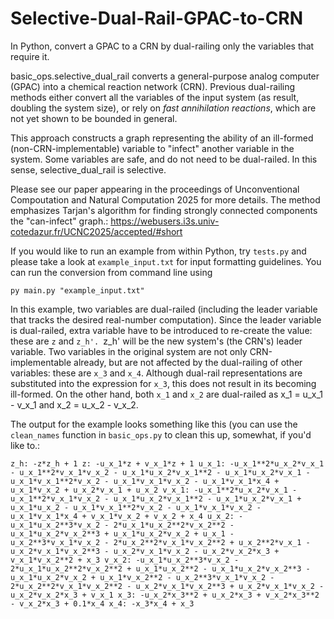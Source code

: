 # Selective-Dual-Rail-GPAC-to-CRN
In Python, convert a GPAC to a CRN by dual-railing only the variables that require it.


basic_ops.selective_dual_rail converts a general-purpose analog computer (GPAC) into a chemical reaction network (CRN). Previous dual-railing methods either convert all the variables of the input system (as result, doubling the system size), or rely on *fast annihilation reactions*, which are not yet shown to be bounded in general.

This approach constructs a graph representing the ability of an ill-formed (non-CRN-implementable) variable to "infect" another variable in the system. Some variables are safe, and do not need to be dual-railed. In this sense, selective_dual_rail is selective. 

Please see our paper appearing in the proceedings of Unconventional Compoutation and Natural Computation 2025 for more details. The method emphasizes Tarjan's algorithm for finding strongly connected components the "can-infect" graph.: https://webusers.i3s.univ-cotedazur.fr/UCNC2025/accepted/#short

If you would like to run an example from within Python, try `tests.py` and please take a look at `example_input.txt` for input formatting guidelines. You can run the conversion from command line using

`py main.py "example_input.txt"`

In this example, two variables are dual-railed (including the leader variable that tracks the desired real-number computation). Since the leader variable is dual-railed, extra variable have to be introduced to re-create the value: these are `z` and `z_h'. `z_h' will be the new system's (the CRN's) leader variable. Two variables in the original system are not only CRN-implementable already, but are not affected by the dual-railing of other variables: these are `x_3` and `x_4`. Although dual-rail representations are substituted into the expression for `x_3`, this does not result in its becoming ill-formed. On the other hand, both `x_1` and `x_2` are dual-railed as x_1 = u_x_1 - v_x_1 and x_2 = u_x_2 - v_x_2.

The output for the example looks something like this (you can use the `clean_names` function in `basic_ops.py` to clean this up, somewhat, if you'd like to.:

`z_h: -z*z_h + 1
z: -u_x_1*z + v_x_1*z + 1
u_x_1: -u_x_1**2*u_x_2*v_x_1 - u_x_1**2*v_x_1*v_x_2 - u_x_1*u_x_2*v_x_1**2 - u_x_1*u_x_2*v_x_1 - u_x_1*v_x_1**2*v_x_2 - u_x_1*v_x_1*v_x_2 - u_x_1*v_x_1*x_4 + u_x_1*v_x_2 + u_x_2*v_x_1 + u_x_2
v_x_1: -u_x_1**2*u_x_2*v_x_1 - u_x_1**2*v_x_1*v_x_2 - u_x_1*u_x_2*v_x_1**2 - u_x_1*u_x_2*v_x_1 + u_x_1*u_x_2 - u_x_1*v_x_1**2*v_x_2 - u_x_1*v_x_1*v_x_2 - u_x_1*v_x_1*x_4 + v_x_1*v_x_2 + v_x_2 + x_4
u_x_2: -u_x_1*u_x_2**3*v_x_2 - 2*u_x_1*u_x_2**2*v_x_2**2 - u_x_1*u_x_2*v_x_2**3 + u_x_1*u_x_2*v_x_2 + u_x_1 - u_x_2**3*v_x_1*v_x_2 - 2*u_x_2**2*v_x_1*v_x_2**2 + u_x_2**2*v_x_1 - u_x_2*v_x_1*v_x_2**3 - u_x_2*v_x_1*v_x_2 - u_x_2*v_x_2*x_3 + v_x_1*v_x_2**2 + x_3
v_x_2: -u_x_1*u_x_2**3*v_x_2 - 2*u_x_1*u_x_2**2*v_x_2**2 + u_x_1*u_x_2**2 - u_x_1*u_x_2*v_x_2**3 - u_x_1*u_x_2*v_x_2 + u_x_1*v_x_2**2 - u_x_2**3*v_x_1*v_x_2 - 2*u_x_2**2*v_x_1*v_x_2**2 - u_x_2*v_x_1*v_x_2**3 + u_x_2*v_x_1*v_x_2 - u_x_2*v_x_2*x_3 + v_x_1
x_3: -u_x_2*x_3**2 + u_x_2*x_3 + v_x_2*x_3**2 - v_x_2*x_3 + 0.1*x_4
x_4: -x_3*x_4 + x_3`
